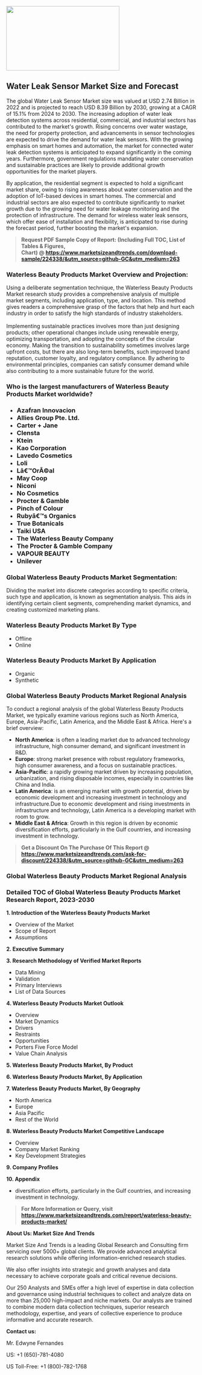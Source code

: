 <p><img class="alignnone size-medium wp-image-20088" src="https://ffe5etoiles.com/wp-content/uploads/2024/12/MST1-300x171.png" alt="" width="300" height="171" /></p><h2>Water Leak Sensor Market Size and Forecast</h2><p>The global Water Leak Sensor Market size was valued at USD 2.74 Billion in 2022 and is projected to reach USD 8.39 Billion by 2030, growing at a CAGR of 15.1% from 2024 to 2030. The increasing adoption of water leak detection systems across residential, commercial, and industrial sectors has contributed to the market's growth. Rising concerns over water wastage, the need for property protection, and advancements in sensor technologies are expected to drive the demand for water leak sensors. With the growing emphasis on smart homes and automation, the market for connected water leak detection systems is anticipated to expand significantly in the coming years. Furthermore, government regulations mandating water conservation and sustainable practices are likely to provide additional growth opportunities for the market players.</p><p>By application, the residential segment is expected to hold a significant market share, owing to rising awareness about water conservation and the adoption of IoT-based devices in smart homes. The commercial and industrial sectors are also expected to contribute significantly to market growth due to the growing need for water leakage monitoring and the protection of infrastructure. The demand for wireless water leak sensors, which offer ease of installation and flexibility, is anticipated to rise during the forecast period, further boosting the market's expansion.</p></p><blockquote id="" class=""><strong>Request PDF Sample Copy of Report: (Including Full TOC, List of Tables &amp; Figures, Chart)&nbsp;@&nbsp;<strong><a href="https://www.marketsizeandtrends.com/download-sample/224338/&utm_source=github-GC&utm_medium=263" target="_blank">https://www.marketsizeandtrends.com/download-sample/224338/&utm_source=github-GC&utm_medium=263</a></strong></strong></blockquote><h3 id="" class="">Waterless Beauty Products Market&nbsp;Overview and Projection:</h3><p id="" class="">Using a deliberate segmentation technique, the Waterless Beauty Products Market research study provides a comprehensive analysis of multiple market segments, including application, type, and location. This method gives readers a comprehensive grasp of the factors that help and hurt each industry in order to satisfy the high standards of industry stakeholders. <br /> <br />Implementing sustainable practices involves more than just designing products; other operational changes include using renewable energy, optimizing transportation, and adopting the concepts of the circular economy. Making the transition to sustainability sometimes involves large upfront costs, but there are also long-term benefits, such improved brand reputation, customer loyalty, and regulatory compliance. By adhering to environmental principles, companies can satisfy consumer demand while also contributing to a more sustainable future for the world.</p><h3 id="" class="">Who is the largest manufacturers of&nbsp;Waterless Beauty Products Market worldwide?</h3><h3 class=""><p><ul><li>Azafran Innovacion </li><li> Allies Group Pte. Ltd. </li><li> Carter + Jane </li><li> Clensta </li><li> Ktein </li><li> Kao Corporation </li><li> Lavedo Cosmetics </li><li> Loli </li><li> Lâ€™OrÃ©al </li><li> May Coop </li><li> Niconi </li><li> No Cosmetics </li><li> Procter & Gamble </li><li> Pinch of Colour </li><li> Rubyâ€™s Organics </li><li> True Botanicals </li><li> Taiki USA </li><li> The Waterless Beauty Company </li><li> The Procter & Gamble Company </li><li> VAPOUR BEAUTY </li><li> Unilever</li></ul></p></h3><h3 id="" class="">Global&nbsp;Waterless Beauty Products Market Segmentation:</h3><p id="" class="">Dividing the market into discrete categories according to specific criteria, such type and application, is known as segmentation analysis. This aids in identifying certain client segments, comprehending market dynamics, and creating customized marketing plans.</p><h3 id="" class="">Waterless Beauty Products Market&nbsp;By Type</h3><p><p><ul><li>Offline</li><li> Online</p></li></ul></p></p><h3 id="" class="">Waterless Beauty Products Market&nbsp;By Application</h3><p class=""><p><ul><li>Organic</li><li> Synthetic</li></ul></p></p><h3 id="" class="">Global Waterless Beauty Products Market Regional Analysis</h3><p id="" class="">To conduct a regional analysis of the global Waterless Beauty Products Market, we typically examine various regions such as North America, Europe, Asia-Pacific, Latin America, and the Middle East &amp; Africa. Here's a brief overview:</p><ul><li><strong>North America</strong>: is often a leading market due to advanced technology infrastructure, high consumer demand, and significant investment in R&amp;D.</li><li><strong>Europe</strong>: strong market presence with robust regulatory frameworks, high consumer awareness, and a focus on sustainable practices.</li><li><strong>Asia-Pacific</strong>: a rapidly growing market driven by increasing population, urbanization, and rising disposable incomes, especially in countries like China and India.</li><li><strong>Latin America</strong>: is an emerging market with growth potential, driven by economic development and increasing investment in technology and infrastructure.Due to economic development and rising investments in infrastructure and technology, Latin America is a developing market with room to grow.</li><li><strong>Middle East &amp; Africa</strong>: Growth in this region is driven by economic diversification efforts, particularly in the Gulf countries, and increasing investment in technology.</li></ul><blockquote id="" class=""><strong>Get a Discount On The Purchase Of This Report @ <strong><a href="https://www.marketsizeandtrends.com/ask-for-discount/224338/&utm_source=github-GC&utm_medium=263" target="_blank">https://www.marketsizeandtrends.com/ask-for-discount/224338/&utm_source=github-GC&utm_medium=263</a></strong></strong></blockquote><h3 id="" class="">Global Waterless Beauty Products Market Regional Analysis</h3><h3 id="" class="">Detailed TOC of Global Waterless Beauty Products Market Research Report, 2023-2030</h3><p id="" class=""><strong>1. Introduction of the Waterless Beauty Products Market</strong></p><ul><li>Overview of the Market</li><li>Scope of Report</li><li>Assumptions</li></ul><p id="" class=""><strong>2. Executive Summary</strong></p><p id="" class=""><strong>3. Research Methodology of Verified Market Reports</strong></p><ul><li>Data Mining</li><li>Validation</li><li>Primary Interviews</li><li>List of Data Sources</li></ul><p id="" class=""><strong>4. Waterless Beauty Products Market Outlook</strong></p><ul><li>Overview</li><li>Market Dynamics</li><li>Drivers</li><li>Restraints</li><li>Opportunities</li><li>Porters Five Force Model</li><li>Value Chain Analysis</li></ul><p id="" class=""><strong>5. Waterless Beauty Products Market, By Product</strong></p><p id="" class=""><strong>6. Waterless Beauty Products Market, By Application</strong></p><p id="" class=""><strong>7. Waterless Beauty Products Market, By Geography</strong></p><ul><li>North America</li><li>Europe</li><li>Asia Pacific</li><li>Rest of the World</li></ul><p id="" class=""><strong>8. Waterless Beauty Products Market Competitive Landscape</strong></p><ul><li>Overview</li><li>Company Market Ranking</li><li>Key Development Strategies</li></ul><p id="" class=""><strong>9. Company Profiles</strong></p><p id="" class=""><strong>10. Appendix</strong></p><ul><li>diversification efforts, particularly in the Gulf countries, and increasing investment in technology.</li></ul><blockquote id="" class=""><strong>For More Information or Query, visit <strong><strong><a href="https://www.marketsizeandtrends.com/report/waterless-beauty-products-market/" target="_blank">https://www.marketsizeandtrends.com/report/waterless-beauty-products-market/</a></strong></strong></strong></blockquote><p id="" class=""><strong>About Us: Market Size And Trends</strong></p><p id="" class="">Market Size And Trends is a leading Global Research and Consulting firm servicing over 5000+ global clients. We provide advanced analytical research solutions while offering information-enriched research studies.</p><p id="" class="">We also offer insights into strategic and growth analyses and data necessary to achieve corporate goals and critical revenue decisions.</p><p id="" class="">Our 250 Analysts and SMEs offer a high level of expertise in data collection and governance using industrial techniques to collect and analyze data on more than 25,000 high-impact and niche markets. Our analysts are trained to combine modern data collection techniques, superior research methodology, expertise, and years of collective experience to produce informative and accurate research.</p><p id="" class=""><strong>Contact us:</strong></p><p id="" class="">Mr. Edwyne Fernandes</p><p id="" class="">US: +1 (650)-781-4080</p><p id="" class="">US Toll-Free: +1 (800)-782-1768</p>
